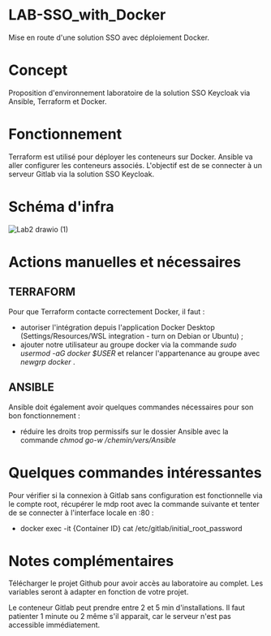 # LAB-SSO_with_Docker
Mise en route d'une solution SSO avec déploiement Docker.


# Concept 
Proposition d'environnement laboratoire de la solution SSO Keycloak via Ansible, Terraform et Docker. 


# Fonctionnement 
Terraform est utilisé pour déployer les conteneurs sur Docker. 
Ansible va aller configurer les conteneurs associés. 
L'objectif est de se connecter à un serveur Gitlab via la solution SSO Keycloak.


# Schéma d'infra 
![Lab2 drawio (1)](https://github.com/user-attachments/assets/0b3462cc-ae3c-47bd-b9ed-7d0a1b3a2f3a)


# Actions manuelles et nécessaires 
## TERRAFORM
Pour que Terraform contacte correctement Docker, il faut :
- autoriser l'intégration depuis l'application Docker Desktop (Settings/Resources/WSL integration - turn on Debian or Ubuntu) ;
- ajouter notre utilisateur au groupe docker via la commande _sudo usermod -aG docker $USER_ et relancer l'appartenance au groupe avec _newgrp docker_ .

## ANSIBLE
Ansible doit également avoir quelques commandes nécessaires pour son bon fonctionnement : 
- réduire les droits trop permissifs sur le dossier Ansible avec la commande _chmod go-w /chemin/vers/Ansible_

# Quelques commandes intéressantes
Pour vérifier si la connexion à Gitlab sans configuration est fonctionnelle via le compte root, récupérer le mdp root avec la commande suivante et tenter de se connecter à l'interface locale en :80 :
- docker exec -it {Container ID} cat /etc/gitlab/initial_root_password


# Notes complémentaires
Télécharger le projet Github pour avoir accès au laboratoire au complet. 
Les variables seront à adapter en fonction de votre projet.

Le conteneur Gitlab peut prendre entre 2 et 5 min d'installations. Il faut patienter 1 minute ou 2 même s'il apparait, car le serveur n'est pas accessible immédiatement.